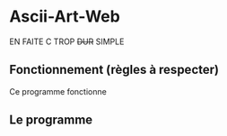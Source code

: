 # Ascii-Art-Web
EN FAITE C TROP ~~DUR~~ SIMPLE
## Fonctionnement (règles à respecter)

Ce programme fonctionne 

## Le programme 